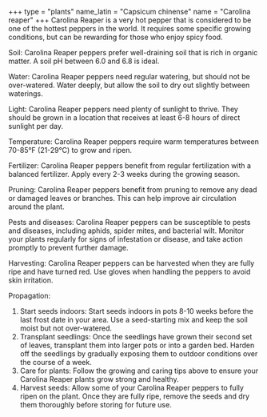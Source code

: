 +++
type            = "plants"
name_latin      = "Capsicum chinense"
name            = "Carolina reaper"
+++
Carolina Reaper is a very hot pepper that is considered to be one of the hottest peppers in the world. It requires some specific growing conditions, but can be rewarding for those who enjoy spicy food.

Soil: Carolina Reaper peppers prefer well-draining soil that is rich in organic matter. A soil pH between 6.0 and 6.8 is ideal.

Water: Carolina Reaper peppers need regular watering, but should not be over-watered. Water deeply, but allow the soil to dry out slightly between waterings.

Light: Carolina Reaper peppers need plenty of sunlight to thrive. They should be grown in a location that receives at least 6-8 hours of direct sunlight per day.

Temperature: Carolina Reaper peppers require warm temperatures between 70-85°F (21-29°C) to grow and ripen.

Fertilizer: Carolina Reaper peppers benefit from regular fertilization with a balanced fertilizer. Apply every 2-3 weeks during the growing season.

Pruning: Carolina Reaper peppers benefit from pruning to remove any dead or damaged leaves or branches. This can help improve air circulation around the plant.

Pests and diseases: Carolina Reaper peppers can be susceptible to pests and diseases, including aphids, spider mites, and bacterial wilt. Monitor your plants regularly for signs of infestation or disease, and take action promptly to prevent further damage.

Harvesting: Carolina Reaper peppers can be harvested when they are fully ripe and have turned red. Use gloves when handling the peppers to avoid skin irritation.

Propagation:
1. Start seeds indoors: Start seeds indoors in pots 8-10 weeks before the last frost date in your area. Use a seed-starting mix and keep the soil moist but not over-watered.
2. Transplant seedlings: Once the seedlings have grown their second set of leaves, transplant them into larger pots or into a garden bed. Harden off the seedlings by gradually exposing them to outdoor conditions over the course of a week.
3. Care for plants: Follow the growing and caring tips above to ensure your Carolina Reaper plants grow strong and healthy.
4. Harvest seeds: Allow some of your Carolina Reaper peppers to fully ripen on the plant. Once they are fully ripe, remove the seeds and dry them thoroughly before storing for future use.